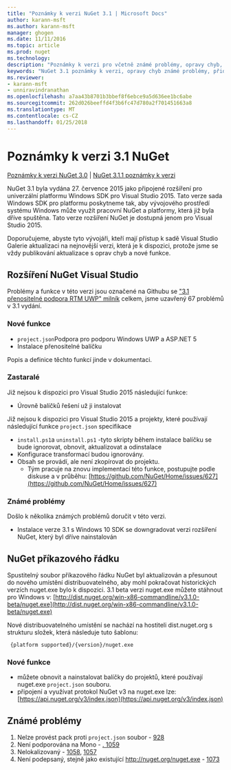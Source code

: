```yaml
---
title: "Poznámky k verzi NuGet 3.1 | Microsoft Docs"
author: karann-msft
ms.author: karann-msft
manager: ghogen
ms.date: 11/11/2016
ms.topic: article
ms.prod: nuget
ms.technology: 
description: "Poznámky k verzi pro včetně známé problémy, opravy chyb, přidaných funkcí a chcete 3.1 NuGet."
keywords: "NuGet 3.1 poznámky k verzi, opravy chyb známé problémy, přidat funkce, chcete"
ms.reviewer:
- karann-msft
- unniravindranathan
ms.openlocfilehash: a7aa43b8701b3bbef8f6ebce9a5d636ee1bc6abe
ms.sourcegitcommit: 262d026beeffd4f3b6fc47d780a2f701451663a8
ms.translationtype: MT
ms.contentlocale: cs-CZ
ms.lasthandoff: 01/25/2018
---
```

# <a name="nuget-31-release-notes"></a>Poznámky k verzi 3.1 NuGet

[Poznámky k verzi NuGet 3.0](../release-notes/nuget-3.0.0.md) | [NuGet 3.1.1 poznámky k verzi](../release-notes/nuget-3.1.1.md)

NuGet 3.1 byla vydána 27. července 2015 jako připojené rozšíření pro univerzální platformu Windows SDK pro Visual Studio 2015. Tato verze sada Windows SDK pro platformu poskytneme tak, aby vývojového prostředí systému Windows může využít pracovní NuGet a platformy, která již byla dříve spuštěna. Tato verze rozšíření NuGet je dostupná jenom pro Visual Studio 2015.

Doporučujeme, abyste tyto vývojáři, kteří mají přístup k sadě Visual Studio Galerie aktualizaci na nejnovější verzi, která je k dispozici, protože jsme se vždy publikování aktualizace s oprav chyb a nové funkce.

## <a name="nuget-visual-studio-extension"></a>Rozšíření NuGet Visual Studio

Problémy a funkce v této verzi jsou označené na Githubu se ["3.1 přenositelné podpora RTM UWP" milník](https://github.com/NuGet/Home/issues?utf8=%E2%9C%93&q=is%3Aclosed+milestone%3A%223.1+RTM+UWP+transitive+support%22+) celkem, jsme uzavřený 67 problémů v 3.1 vydání.

### <a name="new-features"></a>Nové funkce

* `project.json`Podpora pro podporu Windows UWP a ASP.NET 5
* Instalace přenositelné balíčku

Popis a definice těchto funkcí jinde v dokumentaci.

### <a name="deprecated"></a>Zastaralé

Již nejsou k dispozici pro Visual Studio 2015 následující funkce:

* Úrovně balíčků řešení už ji instalovat

Již nejsou k dispozici pro Visual Studio 2015 a projekty, které používají následující funkce `project.json` specifikace

* `install.ps1`a `uninstall.ps1` -tyto skripty během instalace balíčku se bude ignorovat, obnovit, aktualizovat a odinstalace
* Konfigurace transformací budou ignorovány.
* Obsah se provádí, ale není zkopírovat do projektu.
    * Tým pracuje na znovu implementací této funkce, postupujte podle diskuse a v průběhu: [https://github.com/NuGet/Home/issues/627](https://github.com/NuGet/Home/issues/627)


### <a name="known-issues"></a>Známé problémy

Došlo k několika známých problémů doručit v této verzi.

* Instalace verze 3.1 s Windows 10 SDK se downgradovat verzi rozšíření NuGet, který byl dříve nainstalován

## <a name="nuget-command-line"></a>NuGet příkazového řádku

Spustitelný soubor příkazového řádku NuGet byl aktualizován a přesunout do nového umístění distribuovatelného, aby mohl pokračovat historických verzích nuget.exe bylo k dispozici.  3.1 beta verzi nuget.exe můžete stáhnout pro Windows v: [http://dist.nuget.org/win-x86-commandline/v3.1.0-beta/nuget.exe](http://dist.nuget.org/win-x86-commandline/v3.1.0-beta/nuget.exe)

Nové distribuovatelného umístění se nachází na hostiteli dist.nuget.org s strukturu složek, která následuje tuto šablonu:

     {platform supported}/{version}/nuget.exe

### <a name="new-features"></a>Nové funkce

* můžete obnovit a nainstalovat balíčky do projektů, které používají nuget.exe `project.json` souboru.
* připojení a využívat protokol NuGet v3 na nuget.exe lze: [https://api.nuget.org/v3/index.json](https://api.nuget.org/v3/index.json)

## <a name="known-issues"></a>Známé problémy ##

1.    Nelze provést pack proti `project.json` soubor - [928](https://github.com/NuGet/Home/issues/928)
2.    Není podporována na Mono - [. 1059](https://github.com/NuGet/Home/issues/1059)
3.    Nelokalizovaný - [1058](https://github.com/NuGet/Home/issues/1058), [1057](https://github.com/NuGet/Home/issues/1057)
4.    Není podepsaný, stejně jako existující http://nuget.org/nuget.exe - [1073](https://github.com/NuGet/Home/issues/1073)
